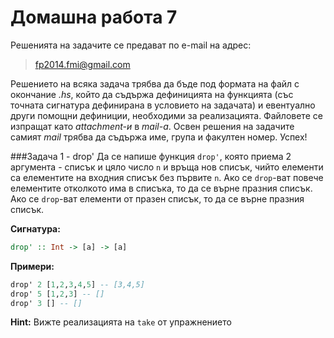 Домашна работа 7
=========

Решенията на задачите се предават по e-mail на адрес:

>fp2014.fmi@gmail.com

Решението на всяка задача трябва да бъде под формата на файл с окончание *.hs*, който да съдържа дефиницията на функцията (със точната сигнатура дефинирана в условието на задачата) и евентуално други помощни дефиниции, необходими за реализацията. Файловете се изпращат като *attachment-и* в *mail-a*. Освен решения на задачите самият *mail* трябва да съдържа име, група и факултен номер. Успех!

###Задача 1 - drop'
Да се напише функция `drop'`, която приема 2 аргумента - списък и цяло число `n` и връща нов списък, чийто елементи са елементите на входния списък без първите `n`. Ако се `drop`-ват повече елементите отколкото има в списъка, то да се върне празния списък. Ако се `drop`-ват елементи от празен списък, то да се върне празния списък.

**Сигнатура:**

```haskell
drop' :: Int -> [a] -> [a]
```

**Примери:**

```haskell
drop' 2 [1,2,3,4,5] -- [3,4,5]
drop' 5 [1,2,3] -- []
drop' 3 [] -- []
```

**Hint:** Вижте реализацията на `take` от упражнението

